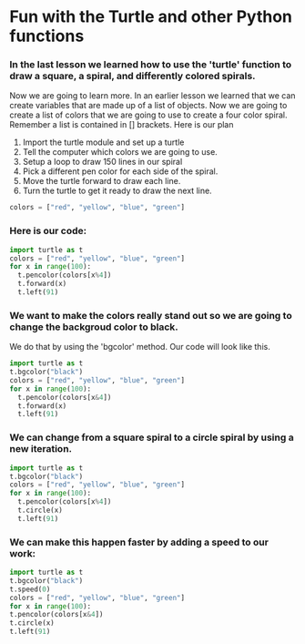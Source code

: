 # Fun with the Turtle and other Python functions

### In the last lesson we learned how to use the 'turtle' function to draw a square, a spiral, and differently colored spirals. 
Now we are going to learn more. In an earlier lesson we learned that we can create variables that are made up of a list of objects. Now we are going to create a list of colors that we are going to use to create a four color spiral. Remember a list is contained in [] brackets. Here is our plan

1. Import the turtle module and set up a turtle
2. Tell the computer which colors we are going to use. 
3. Setup a loop to draw 150 lines in our spiral
4. Pick a different pen color for each side of the spiral.
5. Move the turtle forward to draw each line.
6. Turn the turtle to get it ready to draw the next line. 

```python
colors = ["red", "yellow", "blue", "green"]

```
### Here is our code:
```python
import turtle as t
colors = ["red", "yellow", "blue", "green"]
for x in range(100):
  t.pencolor(colors[x%4])
  t.forward(x)
  t.left(91)
```
  
### We want to make the colors really stand out so we are going to change the backgroud color to black. 
We do that by using the 'bgcolor' method. Our code will look like this. 
```python
import turtle as t
t.bgcolor("black")
colors = ["red", "yellow", "blue", "green"]
for x in range(100):
  t.pencolor(colors[x&4])
  t.forward(x)
  t.left(91)
```
### We can change from a square spiral to a circle spiral by using a new iteration. 
```python
import turtle as t
t.bgcolor("black")
colors = ["red", "yellow", "blue", "green"]
for x in range(100):
  t.pencolor(colors[x%4])
  t.circle(x)
  t.left(91)
  ```
  ### We can make this happen faster by adding a speed to our work:
  ```python 
  import turtle as t
t.bgcolor("black")
t.speed(0)
colors = ["red", "yellow", "blue", "green"]
for x in range(100):
  t.pencolor(colors[x&4])
  t.circle(x)
  t.left(91)
  ```


